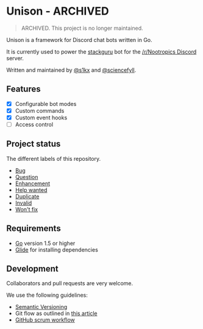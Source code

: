 # Unison - ARCHIVED
> ARCHIVED. This project is no longer maintained.

Unison is a framework for Discord chat bots written in Go.

It is currently used to power the [stackguru](https://github.com/s1kx/stackguru) bot for the [/r/Nootropics Discord](https://discord.gg/P2KkEgc) server.

Written and maintained by [@s1kx](https://github.com/s1kx) and [@sciencefyll](https://github.com/sciencefyll).


## Features

- [x] Configurable bot modes
- [x] Custom commands
- [x] Custom event hooks
- [ ] Access control

## Project status
The different labels of this repository.
 - [Bug](https://github.com/s1kx/unison/issues?utf8=%E2%9C%93&q=is%3Aissue%20is%3Aopen%20label%3Abug%20)
 - [Question](https://github.com/s1kx/unison/issues?q=is%3Aopen+is%3Aissue+label%3Aquestion)
 - [Enhancement](https://github.com/s1kx/unison/issues?q=is%3Aissue+is%3Aopen+label%3Aenhancement)
 - [Help wanted](https://github.com/s1kx/unison/issues?q=is%3Aissue+is%3Aopen+label%3A%22help+wanted%22)
 - [Duplicate](https://github.com/s1kx/unison/issues?q=is%3Aissue+is%3Aopen+label%3Aduplicate)
 - [Invalid](https://github.com/s1kx/unison/issues?q=is%3Aopen+is%3Aissue+label%3Ainvalid)
 - [Won't fix](https://github.com/s1kx/unison/issues?q=is%3Aopen+is%3Aissue+label%3Awontfix)


## Requirements

* [Go](https://golang.org/) version 1.5 or higher
* [Glide](https://github.com/Masterminds/glide) for installing dependencies


## Development

Collaborators and pull requests are very welcome.

We use the following guidelines:

* [Semantic Versioning](http://semver.org)
* Git flow as outlined in [this article](http://nvie.com/posts/a-successful-git-branching-model/)
* [GitHub scrum workflow](https://github.com/jvandemo/github-scrum-workflow)

